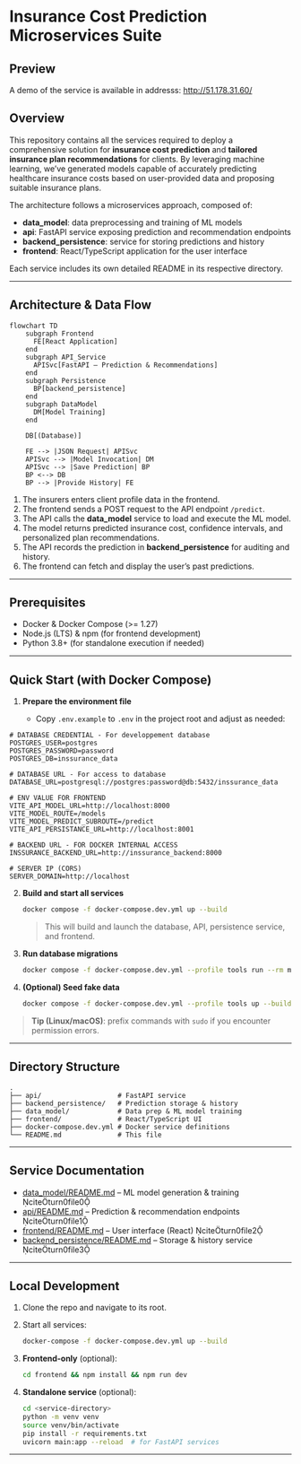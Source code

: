 # Insurance Cost Prediction Microservices Suite

## Preview 

A demo of the service is available in addresss: http://51.178.31.60/

## Overview

This repository contains all the services required to deploy a comprehensive solution for **insurance cost prediction** and **tailored insurance plan recommendations** for clients. By leveraging machine learning, we’ve generated models capable of accurately predicting healthcare insurance costs based on user-provided data and proposing suitable insurance plans.

The architecture follows a microservices approach, composed of:

* **data\_model**: data preprocessing and training of ML models
* **api**: FastAPI service exposing prediction and recommendation endpoints
* **backend\_persistence**: service for storing predictions and history
* **frontend**: React/TypeScript application for the user interface

Each service includes its own detailed README in its respective directory.

---

## Architecture & Data Flow

```mermaid
flowchart TD
    subgraph Frontend
      FE[React Application]
    end
    subgraph API_Service
      APISvc[FastAPI – Prediction & Recommendations]
    end
    subgraph Persistence
      BP[backend_persistence]
    end
    subgraph DataModel
      DM[Model Training]
    end

    DB[(Database)]

    FE --> |JSON Request| APISvc
    APISvc --> |Model Invocation| DM
    APISvc --> |Save Prediction| BP
    BP <--> DB
    BP --> |Provide History| FE
```

1. The insurers enters client profile data in the frontend.
2. The frontend sends a POST request to the API endpoint `/predict`.
3. The API calls the **data\_model** service to load and execute the ML model.
4. The model returns predicted insurance cost, confidence intervals, and personalized plan recommendations.
5. The API records the prediction in **backend\_persistence** for auditing and history.
6. The frontend can fetch and display the user’s past predictions.

---

## Prerequisites

* Docker & Docker Compose (>= 1.27)
* Node.js (LTS) & npm (for frontend development)
* Python 3.8+ (for standalone execution if needed)

---

## Quick Start (with Docker Compose)

1. **Prepare the environment file**

   * Copy `.env.example` to `.env` in the project root and adjust as needed:

```env
# DATABASE CREDENTIAL - For developpement database
POSTGRES_USER=postgres
POSTGRES_PASSWORD=password
POSTGRES_DB=inssurance_data

# DATABASE URL - For access to database
DATABASE_URL=postgresql://postgres:password@db:5432/inssurance_data

# ENV VALUE FOR FRONTEND
VITE_API_MODEL_URL=http://localhost:8000
VITE_MODEL_ROUTE=/models
VITE_MODEL_PREDICT_SUBROUTE=/predict
VITE_API_PERSISTANCE_URL=http://localhost:8001

# BACKEND URL - FOR DOCKER INTERNAL ACCESS
INSSURANCE_BACKEND_URL=http://inssurance_backend:8000

# SERVER IP (CORS)
SERVER_DOMAIN=http://localhost
```

2. **Build and start all services**

   ```bash
   docker compose -f docker-compose.dev.yml up --build
   ```

   > This will build and launch the database, API, persistence service, and frontend.

3. **Run database migrations**

   ```bash
   docker compose -f docker-compose.dev.yml --profile tools run --rm migrations
   ```

4. **(Optional) Seed fake data**

   ```bash
   docker compose -f docker-compose.dev.yml --profile tools up --build --force-recreate seed
   ```

> **Tip (Linux/macOS)**: prefix commands with `sudo` if you encounter permission errors.

---

## Directory Structure

```text
.
├── api/                   # FastAPI service
├── backend_persistence/   # Prediction storage & history
├── data_model/            # Data prep & ML model training
├── frontend/              # React/TypeScript UI
├── docker-compose.dev.yml # Docker service definitions
└── README.md              # This file
```

---

## Service Documentation

* [data\_model/README.md](./data_model/README.md)  – ML model generation & training citeturn0file0
* [api/README.md](./api/README.md)             – Prediction & recommendation endpoints citeturn0file1
* [frontend/README.md](./frontend/README.md)   – User interface (React) citeturn0file2
* [backend\_persistence/README.md](./backend_persistence/README.md) – Storage & history service citeturn0file3

---

## Local Development

1. Clone the repo and navigate to its root.
2. Start all services:

   ```bash
   docker-compose -f docker-compose.dev.yml up --build
   ```
3. **Frontend-only** (optional):

   ```bash
   cd frontend && npm install && npm run dev
   ```
4. **Standalone service** (optional):

   ```bash
   cd <service-directory>
   python -m venv venv
   source venv/bin/activate
   pip install -r requirements.txt
   uvicorn main:app --reload  # for FastAPI services
   ```

---